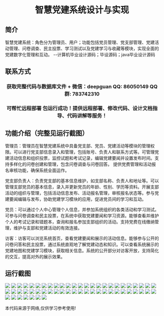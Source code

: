 <p><h1 align="center">智慧党建系统设计与实现</h1></p>

## 简介
智慧党建系统：角色分为管理员、用户；功能包括党员管理、党支部管理、党建活动管理、问卷调查、民主投票、学习测试以及党建学习与收藏等模块，实现全面的党建数字化管理和互动。    --计算机毕业设计源码；毕设源码；java毕业设计源码


## 联系方式
<p><h3 align="center">获取完整代码与数据库文件 + 微信：deepguan QQ: 86050149 QQ群: 783742310</h3></p>
<p><h3 align="center">可帮忙远程部署 包运行成功！提供远程部署、修改代码、设计文档指导、代码讲解等服务！</h3></p>

## 功能介绍（完整见运行截图）
管理员：管理员在智慧党建系统中具备党支部、党员、党建活动等模块的管理权限。可以进行党支部信息录入和管理，包括账号、负责人和联系方式等。可管理党建活动信息和组织投票，监控试题和考试记录，编辑党建要闻并设置发布时间。支持多样化的问卷创建和管理，包含问卷调查与问卷回答。 提供党费管理和活动报名审核功能，确保系统全面运作。

党支部负责人：负责党支部的基本信息维护，如支部名称、负责人和地址等。可以管理支部党员的基本信息，录入并更新党员的年龄、性别、学历等资料。开展支部活动的组织与管理，包括活动信息发布、活动报名管理，审核报名状态等。参与党建要闻编辑与发布，协助党建学习模块的应用，促进党员间的学习和互动。

党员：可以通过个人中心管理个人信息，并参加系统组织的各类活动和学习测试。可参与问卷调查和民主投票，在系统中获取党建要闻和学习资源。能够查看并维护个人的考试记录和错题本，查询和报名参加支部组织的活动。支持党费在线缴纳管理，维护与支部和党建活动的有效连接。

访客：访客可以浏览系统首页，查看党建要闻和展示的活动信息。能够参与公开的问卷问答和民主投票，通过系统直观地了解党建动态和知识。可以查看系统展示的党建地图和党建学习模块，获取相关信息。系统的公开部分对访客开放，支持简化的交互，提高对外的展示效果。


## 运行截图
![](https://bs-1329754181.cos.ap-shanghai.myqcloud.com/spring/IntelligentPartyConstructionSystemDesignAndImplementation/img/001.jpg)
![](https://bs-1329754181.cos.ap-shanghai.myqcloud.com/spring/IntelligentPartyConstructionSystemDesignAndImplementation/img/002.jpg)
![](https://bs-1329754181.cos.ap-shanghai.myqcloud.com/spring/IntelligentPartyConstructionSystemDesignAndImplementation/img/003.jpg)
![](https://bs-1329754181.cos.ap-shanghai.myqcloud.com/spring/IntelligentPartyConstructionSystemDesignAndImplementation/img/004.jpg)
![](https://bs-1329754181.cos.ap-shanghai.myqcloud.com/spring/IntelligentPartyConstructionSystemDesignAndImplementation/img/005.jpg)
![](https://bs-1329754181.cos.ap-shanghai.myqcloud.com/spring/IntelligentPartyConstructionSystemDesignAndImplementation/img/006.jpg)
![](https://bs-1329754181.cos.ap-shanghai.myqcloud.com/spring/IntelligentPartyConstructionSystemDesignAndImplementation/img/007.jpg)
![](https://bs-1329754181.cos.ap-shanghai.myqcloud.com/spring/IntelligentPartyConstructionSystemDesignAndImplementation/img/008.jpg)
![](https://bs-1329754181.cos.ap-shanghai.myqcloud.com/spring/IntelligentPartyConstructionSystemDesignAndImplementation/img/009.jpg)
![](https://bs-1329754181.cos.ap-shanghai.myqcloud.com/spring/IntelligentPartyConstructionSystemDesignAndImplementation/img/010.jpg)
![](https://bs-1329754181.cos.ap-shanghai.myqcloud.com/spring/IntelligentPartyConstructionSystemDesignAndImplementation/img/011.jpg)
![](https://bs-1329754181.cos.ap-shanghai.myqcloud.com/spring/IntelligentPartyConstructionSystemDesignAndImplementation/img/012.jpg)
![](https://bs-1329754181.cos.ap-shanghai.myqcloud.com/spring/IntelligentPartyConstructionSystemDesignAndImplementation/img/013.jpg)
![](https://bs-1329754181.cos.ap-shanghai.myqcloud.com/spring/IntelligentPartyConstructionSystemDesignAndImplementation/img/014.jpg)
![](https://bs-1329754181.cos.ap-shanghai.myqcloud.com/spring/IntelligentPartyConstructionSystemDesignAndImplementation/img/015.jpg)
![](https://bs-1329754181.cos.ap-shanghai.myqcloud.com/spring/IntelligentPartyConstructionSystemDesignAndImplementation/img/016.jpg)
![](https://bs-1329754181.cos.ap-shanghai.myqcloud.com/spring/IntelligentPartyConstructionSystemDesignAndImplementation/img/017.jpg)
![](https://bs-1329754181.cos.ap-shanghai.myqcloud.com/spring/IntelligentPartyConstructionSystemDesignAndImplementation/img/018.jpg)
![](https://bs-1329754181.cos.ap-shanghai.myqcloud.com/spring/IntelligentPartyConstructionSystemDesignAndImplementation/img/019.jpg)
![](https://bs-1329754181.cos.ap-shanghai.myqcloud.com/spring/IntelligentPartyConstructionSystemDesignAndImplementation/img/020.jpg)
![](https://bs-1329754181.cos.ap-shanghai.myqcloud.com/spring/IntelligentPartyConstructionSystemDesignAndImplementation/img/021.jpg)
![](https://bs-1329754181.cos.ap-shanghai.myqcloud.com/spring/IntelligentPartyConstructionSystemDesignAndImplementation/img/022.jpg)
![](https://bs-1329754181.cos.ap-shanghai.myqcloud.com/spring/IntelligentPartyConstructionSystemDesignAndImplementation/img/023.jpg)
![](https://bs-1329754181.cos.ap-shanghai.myqcloud.com/spring/IntelligentPartyConstructionSystemDesignAndImplementation/img/024.jpg)
![](https://bs-1329754181.cos.ap-shanghai.myqcloud.com/spring/IntelligentPartyConstructionSystemDesignAndImplementation/img/025.jpg)
![](https://bs-1329754181.cos.ap-shanghai.myqcloud.com/spring/IntelligentPartyConstructionSystemDesignAndImplementation/img/026.jpg)
![](https://bs-1329754181.cos.ap-shanghai.myqcloud.com/spring/IntelligentPartyConstructionSystemDesignAndImplementation/img/027.jpg)
![](https://bs-1329754181.cos.ap-shanghai.myqcloud.com/spring/IntelligentPartyConstructionSystemDesignAndImplementation/img/028.jpg)
![](https://bs-1329754181.cos.ap-shanghai.myqcloud.com/spring/IntelligentPartyConstructionSystemDesignAndImplementation/img/029.jpg)
![](https://bs-1329754181.cos.ap-shanghai.myqcloud.com/spring/IntelligentPartyConstructionSystemDesignAndImplementation/img/030.jpg)
![](https://bs-1329754181.cos.ap-shanghai.myqcloud.com/spring/IntelligentPartyConstructionSystemDesignAndImplementation/img/031.jpg)
![](https://bs-1329754181.cos.ap-shanghai.myqcloud.com/spring/IntelligentPartyConstructionSystemDesignAndImplementation/img/032.jpg)
![](https://bs-1329754181.cos.ap-shanghai.myqcloud.com/spring/IntelligentPartyConstructionSystemDesignAndImplementation/img/033.jpg)
![](https://bs-1329754181.cos.ap-shanghai.myqcloud.com/spring/IntelligentPartyConstructionSystemDesignAndImplementation/img/034.jpg)
![](https://bs-1329754181.cos.ap-shanghai.myqcloud.com/spring/IntelligentPartyConstructionSystemDesignAndImplementation/img/035.jpg)
![](https://bs-1329754181.cos.ap-shanghai.myqcloud.com/spring/IntelligentPartyConstructionSystemDesignAndImplementation/img/036.jpg)
![](https://bs-1329754181.cos.ap-shanghai.myqcloud.com/spring/IntelligentPartyConstructionSystemDesignAndImplementation/img/037.jpg)
![](https://bs-1329754181.cos.ap-shanghai.myqcloud.com/spring/IntelligentPartyConstructionSystemDesignAndImplementation/img/038.jpg)
![](https://bs-1329754181.cos.ap-shanghai.myqcloud.com/spring/IntelligentPartyConstructionSystemDesignAndImplementation/img/039.jpg)
![](https://bs-1329754181.cos.ap-shanghai.myqcloud.com/spring/IntelligentPartyConstructionSystemDesignAndImplementation/img/040.jpg)
![](https://bs-1329754181.cos.ap-shanghai.myqcloud.com/spring/IntelligentPartyConstructionSystemDesignAndImplementation/img/041.jpg)
![](https://bs-1329754181.cos.ap-shanghai.myqcloud.com/spring/IntelligentPartyConstructionSystemDesignAndImplementation/img/042.jpg)
![](https://bs-1329754181.cos.ap-shanghai.myqcloud.com/spring/IntelligentPartyConstructionSystemDesignAndImplementation/img/043.jpg)
![](https://bs-1329754181.cos.ap-shanghai.myqcloud.com/spring/IntelligentPartyConstructionSystemDesignAndImplementation/img/044.jpg)
![](https://bs-1329754181.cos.ap-shanghai.myqcloud.com/spring/IntelligentPartyConstructionSystemDesignAndImplementation/img/045.jpg)
![](https://bs-1329754181.cos.ap-shanghai.myqcloud.com/spring/IntelligentPartyConstructionSystemDesignAndImplementation/img/046.jpg)
![](https://bs-1329754181.cos.ap-shanghai.myqcloud.com/spring/IntelligentPartyConstructionSystemDesignAndImplementation/img/047.jpg)
![](https://bs-1329754181.cos.ap-shanghai.myqcloud.com/spring/IntelligentPartyConstructionSystemDesignAndImplementation/img/048.jpg)
![](https://bs-1329754181.cos.ap-shanghai.myqcloud.com/spring/IntelligentPartyConstructionSystemDesignAndImplementation/img/049.jpg)
![](https://bs-1329754181.cos.ap-shanghai.myqcloud.com/spring/IntelligentPartyConstructionSystemDesignAndImplementation/img/050.jpg)
![](https://bs-1329754181.cos.ap-shanghai.myqcloud.com/spring/IntelligentPartyConstructionSystemDesignAndImplementation/img/051.jpg)
![](https://bs-1329754181.cos.ap-shanghai.myqcloud.com/spring/IntelligentPartyConstructionSystemDesignAndImplementation/img/052.jpg)
![](https://bs-1329754181.cos.ap-shanghai.myqcloud.com/spring/IntelligentPartyConstructionSystemDesignAndImplementation/img/053.jpg)
![](https://bs-1329754181.cos.ap-shanghai.myqcloud.com/spring/IntelligentPartyConstructionSystemDesignAndImplementation/img/054.jpg)
![](https://bs-1329754181.cos.ap-shanghai.myqcloud.com/spring/IntelligentPartyConstructionSystemDesignAndImplementation/img/055.jpg)
![](https://bs-1329754181.cos.ap-shanghai.myqcloud.com/spring/IntelligentPartyConstructionSystemDesignAndImplementation/img/056.jpg)
![](https://bs-1329754181.cos.ap-shanghai.myqcloud.com/spring/IntelligentPartyConstructionSystemDesignAndImplementation/img/057.jpg)

<p>本代码来源于网络,仅供学习参考使用!</p>
